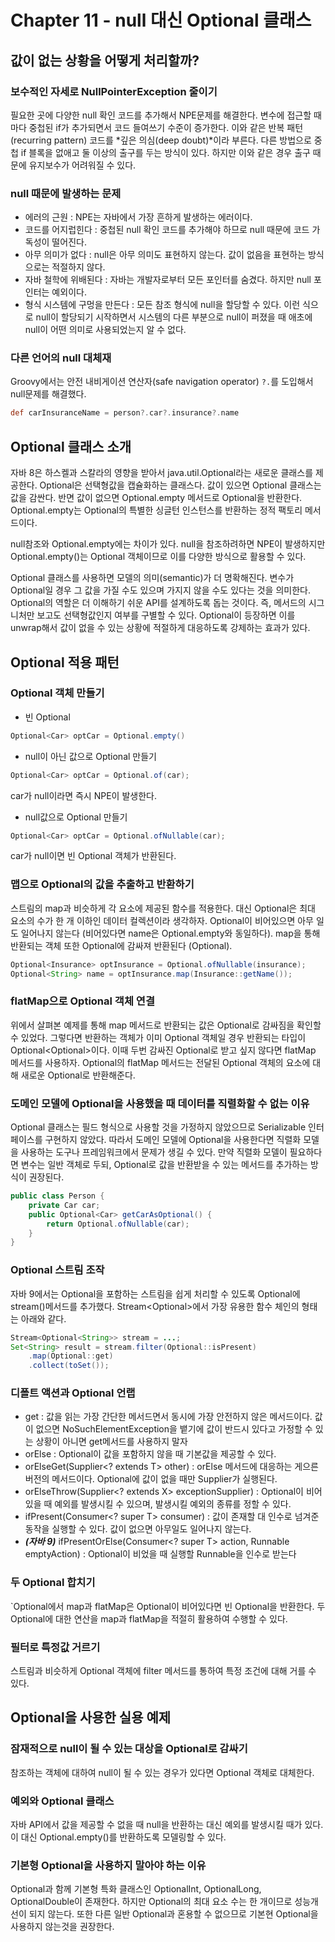 # Chapter 11 - null 대신 Optional 클래스

## 값이 없는 상황을 어떻게 처리할까?

### 보수적인 자세로 NullPointerException 줄이기

필요한 곳에 다양한 null 확인 코드를 추가해서 NPE문제를 해결한다. 변수에 접근할 때마다 중첩된 if가 추가되면서 코드 들여쓰기 수준이 증가한다. 이와 같은 반복 패턴(recurring pattern) 코드를 *깊은 의심(deep doubt)*이라 부른다. 다른 방법으로 중첩 if 블록을 없애고 둘 이상의 출구를 두는 방식이 있다. 하지만 이와 같은 경우 출구 때문에 유지보수가 어려워질 수 있다.

### null 때문에 발생하는 문제

- 에러의 근원 : NPE는 자바에서 가장 흔하게 발생하는 에러이다.
- 코드를 어지럽힌다 : 중첩된 null 확인 코드를 추가해야 하므로 null 때문에 코드 가독성이 떨어진다.
- 아무 의미가 없다 : null은 아무 의미도 표현하지 않는다. 값이 없음을 표현하는 방식으로는 적절하지 않다.
- 자바 철학에 위배된다 : 자바는 개발자로부터 모든 포인터를 숨겼다. 하지만 null 포인터는 예외이다.
- 형식 시스템에 구멍을 만든다 : 모든 참조 형식에 null을 할당할 수 있다. 이런 식으로 null이 할당되기 시작하면서 시스템의 다른 부분으로 null이 퍼졌을 때 애초에 null이 어떤 의미로 사용되었는지 알 수 없다.

### 다른 언어의 null 대체재

Groovy에서는 안전 내비게이션 연산자(safe navigation operator) `?.`를 도입해서 null문제를 해결했다.

```groovy
def carInsuranceName = person?.car?.insurance?.name
```

## Optional 클래스 소개

자바 8은 하스켈과 스칼라의 영향을 받아서 java.util.Optional<T>라는 새로운 클래스를 제공한다. Optional은 선택형값을 캡슐화하는 클래스다. 값이 있으면 Optional 클래스는 값을 감싼다. 반면 값이 없으면 Optional.empty 메서드로 Optional을 반환한다. Optional.empty는 Optional의 특별한 싱글턴 인스턴스를 반환하는 정적 팩토리 메서드이다.

null참조와 Optional.empty에는 차이가 있다. null을 참조하려하면 NPE이 발생하지만 Optional.empty()는 Optional 객체이므로 이를 다양한 방식으로 활용할 수 있다.

Optional 클래스를 사용하면 모델의 의미(semantic)가 더 명확해진다. 변수가 Optional일 경우 그 값을 가질 수도 있으며 가지지 않을 수도 있다는 것을 의미한다. Optional의 역할은 더 이해하기 쉬운 API를 설계하도록 돕는 것이다. 즉, 메서드의 시그니처만 보고도 선택형값인지 여부를 구별할 수 있다. Optional이 등장하면 이를 unwrap해서 값이 없을 수 있는 상황에 적절하게 대응하도록 강제하는 효과가 있다.

## Optional 적용 패턴

### Optional 객체 만들기

- 빈 Optional

```java
Optional<Car> optCar = Optional.empty()
```

- null이 아닌 값으로 Optional 만들기

```java
Optional<Car> optCar = Optional.of(car);
```

car가 null이라면 즉시 NPE이 발생한다.

- null값으로 Optional 만들기

```java
Optional<Car> optCar = Optional.ofNullable(car);
```

car가 null이면 빈 Optional 객체가 반환된다.

### 맵으로 Optional의 값을 추출하고 반환하기

스트림의 map과 비슷하게 각 요소에 제공된 함수를 적용한다. 대신 Optional은 최대 요소의 수가 한 개 이하인 데이터 컬렉션이라 생각하자. Optional이 비어있으면 아무 일도 일어나지 않는다 (비어있다면 name은 Optional.empty와 동일하다). map을 통해 반환되는 객체 또한 Optional에 감싸져 반환된다 (Optional<String>). 

```java
Optional<Insurance> optInsurance = Optional.ofNullable(insurance);
Optional<String> name = optInsurance.map(Insurance::getName());
```

### flatMap으로 Optional 객체 연결

위에서 살펴본 예제를 통해 map 메서드로 반환되는 값은 Optional로 감싸짐을 확인할 수 있었다. 그렇다면 반환하는 객체가 이미 Optional 객체일 경우 반환되는 타입이 Optional<Optional<T>>이다. 이때 두번 감싸진 Optional로 받고 싶지 않다면 flatMap 메서드를 사용하자. Optional의 flatMap 메서드는 전달된 Optional 객체의 요소에 대해 새로운 Optional로 반환해준다.

### 도메인 모델에 Optional을 사용했을 때 데이터를 직렬화할 수 없는 이유

Optional 클래스는 필드 형식으로 사용할 것을 가정하지 않았으므로 Serializable 인터페이스를 구현하지 않았다. 따라서 도메인 모델에 Optional을 사용한다면 직렬화 모델을 사용하는 도구나 프레임워크에서 문제가 생길 수 있다. 만약 직렬화 모델이 필요하다면 변수는 일반 객체로 두되, Optional로 값을 반환받을 수 있는 메서드를 추가하는 방식이 권장된다.

```java
public class Person {
	private Car car;
	public Optional<Car> getCarAsOptional() {
		return Optional.ofNullable(car);
	}
}
```

### Optional 스트림 조작

자바 9에서는 Optional을 포함하는 스트림을 쉽게 처리할 수 있도록 Optional에 stream()메서드를 추가했다. Stream<Optional<T>>에서 가장 유용한 함수 체인의 형태는 아래와 같다.

```java
Stream<Optional<String>> stream = ...;
Set<String> result = stream.filter(Optional::isPresent)
    .map(Optional::get)
    .collect(toSet());
```

### 디폴트 액션과 Optional 언랩

- get : 값을 읽는 가장 간단한 메서드면서 동시에 가장 안전하지 않은 메서드이다. 값이 없으면 NoSuchElementException을 뱉기에 값이 반드시 있다고 가정할 수 있는 상황이 아니면 get메서드를 사용하지 말자
- orElse : Optional이 값을 포함하지 않을 때 기본값을 제공할 수 있다.
- orElseGet(Supplier<? extends T> other) : orElse 메서드에 대응하는 게으른 버전의 메서드이다. Optional에 값이 없을 때만 Supplier가 실행된다.
- orElseThrow(Supplier<? extends X> exceptionSupplier) : Optional이 비어있을 때 예외를 발생시킬 수 있으며, 발생시킬 예외의 종류를 정할 수 있다.
- ifPresent(Consumer<? super T> consumer) : 값이 존재할 대 인수로 넘겨준 동작을 실행할 수 있다. 값이 없으면 아무일도 일어나지 않는다.
- ***(자바 9)*** ifPresentOrElse(Consumer<? super T> action, Runnable emptyAction) : Optional이 비었을 때 실행할 Runnable을 인수로 받는다

### 두 Optional 합치기

`Optional에서 map과 flatMap은 Optional이 비어있다면 빈 Optional을 반환한다. 두 Optional에 대한 연산을 map과 flatMap을 적절히 활용하여 수행할 수 있다.

### 필터로 특정값 거르기

스트림과 비슷하게 Optional 객체에 filter 메서드를 통하여 특정 조건에 대해 거를 수 있다.

## Optional을 사용한 실용 예제

### 잠재적으로 null이 될 수 있는 대상을 Optional로 감싸기

참조하는 객체에 대하여 null이 될 수 있는 경우가 있다면 Optional 객체로 대체한다.

### 예외와 Optional 클래스

자바 API에서 값을 제공할 수 없을 때 null을 반환하는 대신 예외를 발생시킬 때가 있다. 이 대신 Optional.empty()를 반환하도록 모델링할 수 있다.

### 기본형 Optional을 사용하지 말아야 하는 이유

Optional과 함께 기본형 특화 클래스인 OptionalInt, OptionalLong, OptionalDouble이 존재한다. 하지만 Optional의 최대 요소 수는 한 개이므로 성능개선이 되지 않는다. 또한 다른 일반 Optional과 혼용할 수 없으므로 기본현 Optional을 사용하지 않는것을 권장한다.